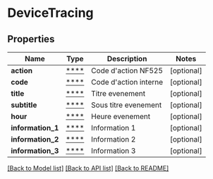 # DeviceTracing

## Properties
Name | Type | Description | Notes
------------ | ------------- | ------------- | -------------
**action** | [****](.md) | Code d&#x27;action NF525 | [optional] 
**code** | [****](.md) | Code d&#x27;action interne | [optional] 
**title** | [****](.md) | Titre evenement | [optional] 
**subtitle** | [****](.md) | Sous titre evenement | [optional] 
**hour** | [****](.md) | Heure evenement | [optional] 
**information_1** | [****](.md) | Information 1 | [optional] 
**information_2** | [****](.md) | Information 2 | [optional] 
**information_3** | [****](.md) | Information 3 | [optional] 

[[Back to Model list]](../../README.md#documentation-for-models) [[Back to API list]](../../README.md#documentation-for-api-endpoints) [[Back to README]](../../README.md)

